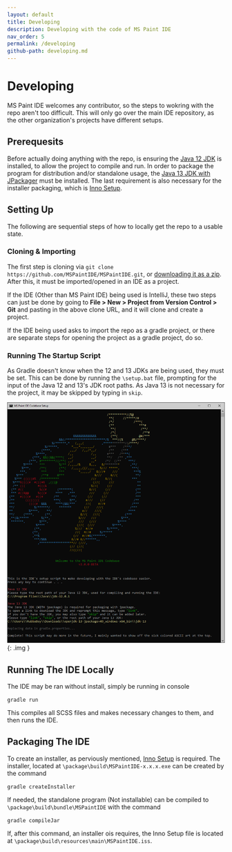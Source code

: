 ```yaml
---
layout: default
title: Developing
description: Developing with the code of MS Paint IDE
nav_order: 5
permalink: /developing
github-path: developing.md
---
```


# Developing

MS Paint IDE welcomes any contributor, so the steps to wokring with the repo aren't too difficult. This will only go over the main IDE repository, as the other organization's projects have different setups.

## Prerequesits

Before actually doing anything with the repo, is ensuring the [Java 12 JDK](https://openjdk.java.net/projects/jdk/12/) is installed, to allow the project to compile and run. In order to package the program for distribution and/or standalone usage, the [Java 13 JDK with JPackager](https://jdk.java.net/jpackage/) must be installed. The last requirement is also necessary for the installer packaging, which is [Inno Setup](http://www.jrsoftware.org/isinfo.php).

## Setting Up

The following are sequential steps of how to locally get the repo to a usable state.

### Cloning & Importing

The first step is cloning via `git clone https://github.com/MSPaintIDE/MSPaintIDE.git`, or [downloading it as a zip](https://github.com/MSPaintIDE/MSPaintIDE/archive/master.zip). After this, it must be imported/opened in an IDE as a project.

If the IDE (Other than MS Paint IDE) being used is IntelliJ, these two steps can just be done by going to **File > New > Project from Version Control > Git** and pasting in the above clone URL, and it will clone and create a project.

If the IDE being used asks to import the repo as a gradle project, or there are separate steps for opening the project as a gradle project, do so.

### Running The Startup Script

As Gradle doesn't know when the 12 and 13 JDKs are being used, they must be set. This can be done by running the `\setup.bat` file, prompting for the input of the Java 12 and 13's JDK root paths. As Java 13 is not necessary for the project, it may be skipped by typing in `skip`.

![](/assets/images/codebase-setup.png)
{: .img }

## Running The IDE Locally

The IDE may be ran without install, simply be running in console

```
gradle run
```

This compiles all SCSS files and makes necessary changes to them, and then runs the IDE.

## Packaging The IDE

To create an installer, as perviously mentioned, [Inno Setup](http://www.jrsoftware.org/isinfo.php) is required. The installer, located at `\package\build\MSPaintIDE-x.x.x.exe` can be created by the command

```
gradle createInstaller
```

If needed, the standalone program (Not installable) can be compiled to `\package\build\bundle\MSPaintIDE` with the command

```
gradle compileJar
```

If, after this command, an installer ois requires, the Inno Setup file is located at `\package\build\resources\main\MSPaintIDE.iss`.